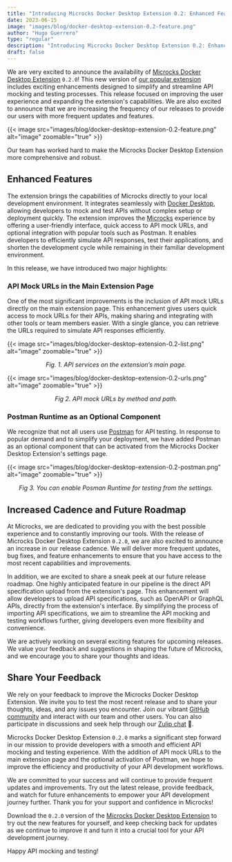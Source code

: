 ```yaml
---
title: "Introducing Microcks Docker Desktop Extension 0.2: Enhanced Features and Increased Cadence 🚀"
date: 2023-06-15
image: "images/blog/docker-desktop-extension-0.2-feature.png"
author: "Hugo Guerrero"
type: "regular"
description: "Introducing Microcks Docker Desktop Extension 0.2: Enhanced Features and Increased Cadence 🚀"
draft: false
---
```

We are very excited to announce the availability of [Microcks Docker Desktop Extension](https://microcks.io/documentation/installing/docker-desktop-extension/) `0.2.0`! This new version of [our popular extension](https://dev.to/docker/9-docker-extensions-every-developer-must-try-1no2) includes exciting enhancements designed to simplify and streamline API mocking and testing processes. This release focused on improving the user experience and expanding the extension's capabilities. We are also excited to announce that we are increasing the frequency of our releases to provide our users with more frequent updates and features.

{{< image src="images/blog/docker-desktop-extension-0.2-feature.png" alt="image" zoomable="true" >}}

Our team has worked hard to make the Microcks Docker Desktop Extension more comprehensive and robust. 

## Enhanced Features

The extension brings the capabilities of Microcks directly to your local development environment. It integrates seamlessly with [Docker Desktop](https://www.docker.com/products/docker-desktop/), allowing developers to mock and test APIs without complex setup or deployment quickly. The extension improves the [Microcks](https://microcks.io/) experience by offering a user-friendly interface, quick access to API mock URLs, and optional integration with popular tools such as Postman. It enables developers to efficiently simulate API responses, test their applications, and shorten the development cycle while remaining in their familiar development environment.

In this release, we have introduced two major highlights:

### API Mock URLs in the Main Extension Page

One of the most significant improvements is the inclusion of API mock URLs directly on the main extension page. This enhancement gives users quick access to mock URLs for their APIs, making sharing and integrating with other tools or team members easier. With a single glance, you can retrieve the URLs required to simulate API responses efficiently. 

{{< image src="images/blog/docker-desktop-extension-0.2-list.png" alt="image" zoomable="true" >}}
<div align="center"><i>Fig. 1. API services on the extension’s main page.</i></div>

{{< image src="images/blog/docker-desktop-extension-0.2-urls.png" alt="image" zoomable="true" >}}
<div align="center"><i>Fig 2. API mock URLs by method and path.</i></div>


### Postman Runtime as an Optional Component

We recognize that not all users use [Postman](https://postman.com) for API testing. In response to popular demand and to simplify your deployment, we have added Postman as an optional component that can be activated from the Microcks Docker Desktop Extension's settings page.

{{< image src="images/blog/docker-desktop-extension-0.2-postman.png" alt="image" zoomable="true" >}}
<div align="center"><i>Fig 3. You can enable Posman Runtime for testing from the settings.</i></div>


## Increased Cadence and Future Roadmap

At Microcks, we are dedicated to providing you with the best possible experience and to constantly improving our tools. With the release of Microcks Docker Desktop Extension `0.2.0`, we are also excited to announce an increase in our release cadence. We will deliver more frequent updates, bug fixes, and feature enhancements to ensure that you have access to the most recent capabilities and improvements.

In addition, we are excited to share a sneak peek at our future release roadmap. One highly anticipated feature in our pipeline is the direct API specification upload from the extension's page. This enhancement will allow developers to upload API specifications, such as OpenAPI or GraphQL APIs, directly from the extension's interface. By simplifying the process of importing API specifications, we aim to streamline the API mocking and testing workflows further, giving developers even more flexibility and convenience. 

We are actively working on several exciting features for upcoming releases. We value your feedback and suggestions in shaping the future of Microcks, and we encourage you to share your thoughts and ideas.


## Share Your Feedback

We rely on your feedback to improve the Microcks Docker Desktop Extension. We invite you to test the most recent release and to share your thoughts, ideas, and any issues you encounter. Join our vibrant [GitHub community](https://github.com/microcks) and interact with our team and other users. You can also participate in discussions and seek help through our [Zulip chat](https://microcksio.zulipchat.com/) 🐙.

Microcks Docker Desktop Extension `0.2.0` marks a significant step forward in our mission to provide developers with a smooth and efficient API mocking and testing experience. With the addition of API mock URLs to the main extension page and the optional activation of Postman, we hope to improve the efficiency and productivity of your API development workflows.

We are committed to your success and will continue to provide frequent updates and improvements. Try out the latest release, provide feedback, and watch for future enhancements to empower your API development journey further. Thank you for your support and confidence in Microcks! 

Download the `0.2.0` version of the [Microcks Docker Desktop Extension](https://microcks.io/documentation/installing/docker-desktop-extension/) to try out the new features for yourself, and keep checking back for updates as we continue to improve it and turn it into a crucial tool for your API development journey.

Happy API mocking and testing!
